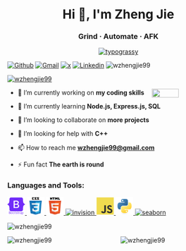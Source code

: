 <!---Github profile generator from https://rahuldkjain.github.io/gh-profile-readme-generator/--->

###

<h1 align="center">Hi 👋, I'm Zheng Jie</h1>
<h3 align="center">Grind · Automate · AFK</h3>

<!---Typograsy--->
<p align="center">
<a href="https://github.com/kawarimidoll/typograssy"><img alt="typograssy" 
      src="https://typograssy.deno.dev/api?text=Hello%20there!%20Welcome%20to%20my%20Profile%20Page!%20:D%20&l1=00bfff&l2=0084ff&l3=0055ff&l4=2b00ff&speed=100"></a>
</p>

[![Github](https://img.shields.io/badge/-Github-333?style=flat&logo=Github&logoColor=white)](https://github.com/WZhengJie99)
[![Gmail](https://img.shields.io/badge/wzhengjie99@gmail.com-30302f?style=flat&logo=Gmail&logoColor=red)](mailto:wzhengjie99@gmail.com)
[![x](https://img.shields.io/twitter/url?url=https%3A%2F%2Fx.com%2FWZJ_99_style=flat)](https://x.com/WZJ_99_)
[![Linkedin](https://img.shields.io/badge/WZJ-30302f?style=flat&logo=linkedin)](https://www.linkedin.com/in/wong-zheng-jie-24a684275)
<img src="https://komarev.com/ghpvc/?username=wzhengjie99&label=Profile%20views&color=0e75b6&style=flat" alt="wzhengjie99" />


</p>
<!---Trophies--->
<p align="left"> <a href="https://github.com/ryo-ma/github-profile-trophy"><img src="https://github-profile-trophy.vercel.app/?username=wzhengjie99" alt="wzhengjie99" /></a> </p>


<!---Lemon Slice :D--->
<img align="right" src="https://github.com/WZhengJie99/WZhengJie99/assets/147889572/954ae6c2-e13c-4d7d-96de-ec2e9d01b2ec" width="35%" height="35%">


- 🔭 I’m currently working on **my coding skills**

- 🌱 I’m currently learning **Node.js, Express.js, SQL**

- 👯 I’m looking to collaborate on **more projects**

- 🤝 I’m looking for help with **C++**

- 📫 How to reach me **wzhengjie99@gmail.com**

- ⚡ Fun fact **The earth is round**


</p></p>
<h3 align="left">Languages and Tools:</h3>
<p align="left"> <a href="https://getbootstrap.com" target="_blank" rel="noreferrer"> <img src="https://raw.githubusercontent.com/devicons/devicon/master/icons/bootstrap/bootstrap-plain-wordmark.svg" alt="bootstrap" width="40" height="40"/> </a> <a href="https://www.w3schools.com/css/" target="_blank" rel="noreferrer"> <img src="https://raw.githubusercontent.com/devicons/devicon/master/icons/css3/css3-original-wordmark.svg" alt="css3" width="40" height="40"/> </a> <a href="https://www.w3.org/html/" target="_blank" rel="noreferrer"> <img src="https://raw.githubusercontent.com/devicons/devicon/master/icons/html5/html5-original-wordmark.svg" alt="html5" width="40" height="40"/> </a> <a href="https://www.invisionapp.com/" target="_blank" rel="noreferrer"> <img src="https://www.vectorlogo.zone/logos/invisionapp/invisionapp-icon.svg" alt="invision" width="40" height="40"/> </a> <a href="https://developer.mozilla.org/en-US/docs/Web/JavaScript" target="_blank" rel="noreferrer"> <img src="https://raw.githubusercontent.com/devicons/devicon/master/icons/javascript/javascript-original.svg" alt="javascript" width="40" height="40"/> </a> <a href="https://www.python.org" target="_blank" rel="noreferrer"> <img src="https://raw.githubusercontent.com/devicons/devicon/master/icons/python/python-original.svg" alt="python" width="40" height="40"/> </a> <a href="https://seaborn.pydata.org/" target="_blank" rel="noreferrer"> <img src="https://seaborn.pydata.org/_images/logo-mark-lightbg.svg" alt="seaborn" width="40" height="40"/> </a> </p>


</p>

<p><img align="center" src="https://github-readme-stats.vercel.app/api/top-langs?username=wzhengjie99&show_icons=true&locale=en&layout=compact&theme=shadow_blue" alt="wzhengjie99" /></p>

<p>&nbsp;<img align="left" src="https://github-readme-stats.vercel.app/api?username=wzhengjie99&show_icons=true&locale=en&rank_icon=github&theme=shadow_blue" alt="wzhengjie99" width="46%" height="46%"/>

<img align="right" src="https://github-readme-streak-stats.herokuapp.com/?user=wzhengjie99&theme=shadow_blue" alt="wzhengjie99" width="49%" height="49%"/>


</p>
<!---
WZhengJie99/WZhengJie99 is a ✨ special ✨ repository because its `README.md` (this file) appears on your GitHub profile.
You can click the Preview link to take a look at your changes.
--->

